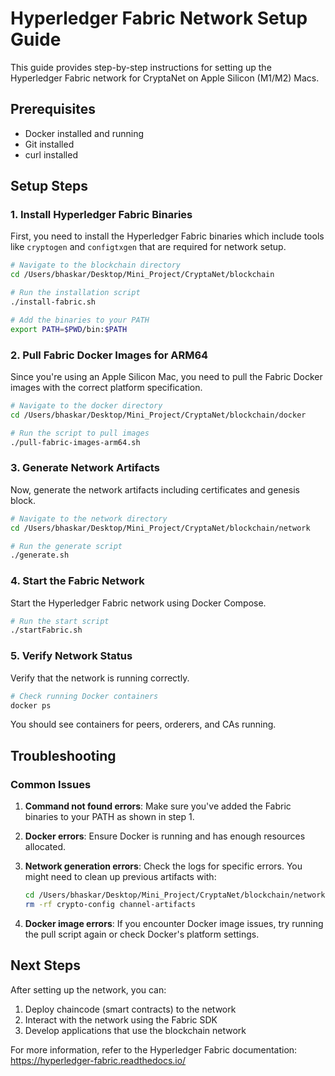 # Hyperledger Fabric Network Setup Guide

This guide provides step-by-step instructions for setting up the Hyperledger Fabric network for CryptaNet on Apple Silicon (M1/M2) Macs.

## Prerequisites

- Docker installed and running
- Git installed
- curl installed

## Setup Steps

### 1. Install Hyperledger Fabric Binaries

First, you need to install the Hyperledger Fabric binaries which include tools like `cryptogen` and `configtxgen` that are required for network setup.

```bash
# Navigate to the blockchain directory
cd /Users/bhaskar/Desktop/Mini_Project/CryptaNet/blockchain

# Run the installation script
./install-fabric.sh

# Add the binaries to your PATH
export PATH=$PWD/bin:$PATH
```

### 2. Pull Fabric Docker Images for ARM64

Since you're using an Apple Silicon Mac, you need to pull the Fabric Docker images with the correct platform specification.

```bash
# Navigate to the docker directory
cd /Users/bhaskar/Desktop/Mini_Project/CryptaNet/blockchain/docker

# Run the script to pull images
./pull-fabric-images-arm64.sh
```

### 3. Generate Network Artifacts

Now, generate the network artifacts including certificates and genesis block.

```bash
# Navigate to the network directory
cd /Users/bhaskar/Desktop/Mini_Project/CryptaNet/blockchain/network

# Run the generate script
./generate.sh
```

### 4. Start the Fabric Network

Start the Hyperledger Fabric network using Docker Compose.

```bash
# Run the start script
./startFabric.sh
```

### 5. Verify Network Status

Verify that the network is running correctly.

```bash
# Check running Docker containers
docker ps
```

You should see containers for peers, orderers, and CAs running.

## Troubleshooting

### Common Issues

1. **Command not found errors**: Make sure you've added the Fabric binaries to your PATH as shown in step 1.

2. **Docker errors**: Ensure Docker is running and has enough resources allocated.

3. **Network generation errors**: Check the logs for specific errors. You might need to clean up previous artifacts with:
   ```bash
   cd /Users/bhaskar/Desktop/Mini_Project/CryptaNet/blockchain/network
   rm -rf crypto-config channel-artifacts
   ```

4. **Docker image errors**: If you encounter Docker image issues, try running the pull script again or check Docker's platform settings.

## Next Steps

After setting up the network, you can:

1. Deploy chaincode (smart contracts) to the network
2. Interact with the network using the Fabric SDK
3. Develop applications that use the blockchain network

For more information, refer to the Hyperledger Fabric documentation: https://hyperledger-fabric.readthedocs.io/